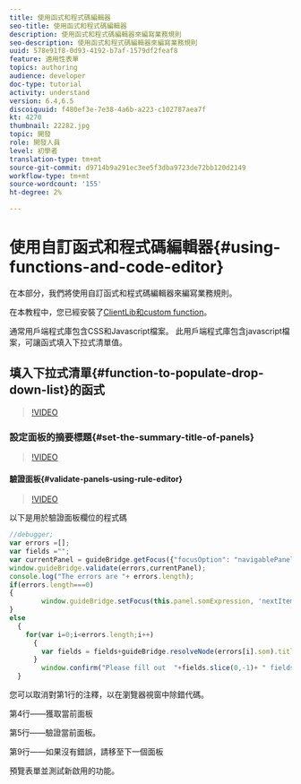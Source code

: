 ```yaml
---
title: 使用函式和程式碼編輯器
seo-title: 使用函式和程式碼編輯器
description: 使用函式和程式碼編輯器來編寫業務規則
seo-description: 使用函式和程式碼編輯器來編寫業務規則
uuid: 578e91f8-0d93-4192-b7af-1579df2feaf8
feature: 適用性表單
topics: authoring
audience: developer
doc-type: tutorial
activity: understand
version: 6.4,6.5
discoiquuid: f480ef3e-7e38-4a6b-a223-c102787aea7f
kt: 4270
thumbnail: 22282.jpg
topic: 開發
role: 開發人員
level: 初學者
translation-type: tm+mt
source-git-commit: d9714b9a291ec3ee5f3dba9723de72bb120d2149
workflow-type: tm+mt
source-wordcount: '155'
ht-degree: 2%

---
```



# 使用自訂函式和程式碼編輯器{#using-functions-and-code-editor}

在本部分，我們將使用自訂函式和程式碼編輯器來編寫業務規則。

在本教程中，您已經安裝了[ClientLib和custom function](assets/client-libs-and-logo.zip)。

通常用戶端程式庫包含CSS和Javascript檔案。 此用戶端程式庫包含javascript檔案，可讓函式填入下拉式清單值。


## 填入下拉式清單{#function-to-populate-drop-down-list}的函式

>[!VIDEO](https://video.tv.adobe.com/v/22282?quality=9&learn=on)

### 設定面板的摘要標題{#set-the-summary-title-of-panels}

>[!VIDEO](https://video.tv.adobe.com/v/28387?quality=9&learn=on)

#### 驗證面板{#validate-panels-using-rule-editor}

>[!VIDEO](https://video.tv.adobe.com/v/28409?quality=9&learn=on)

以下是用於驗證面板欄位的程式碼

```javascript
//debugger;
var errors =[];
var fields ="";
var currentPanel = guideBridge.getFocus({"focusOption": "navigablePanel"});
window.guideBridge.validate(errors,currentPanel);
console.log("The errors are "+ errors.length);
if(errors.length===0)
{
        window.guideBridge.setFocus(this.panel.somExpression, 'nextItem', true);
}
else
  {
    for(var i=0;i<errors.length;i++)
      {
        var fields = fields+guideBridge.resolveNode(errors[i].som).title+" , ";
      }
        window.confirm("Please fill out  "+fields.slice(0,-1)+ " fields");
  }
```

您可以取消對第1行的注釋，以在瀏覽器視窗中除錯代碼。

第4行——獲取當前面板

第5行——驗證當前面板。

第9行——如果沒有錯誤，請移至下一個面板

預覽表單並測試新啟用的功能。
